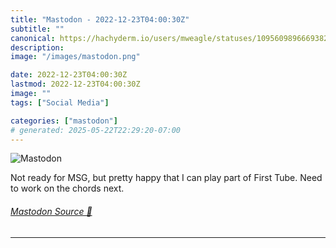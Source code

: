 ```yaml
---
title: "Mastodon - 2022-12-23T04:00:30Z"
subtitle: ""
canonical: https://hachyderm.io/users/mweagle/statuses/109560989666938230
description:
image: "/images/mastodon.png"

date: 2022-12-23T04:00:30Z
lastmod: 2022-12-23T04:00:30Z
image: ""
tags: ["Social Media"]

categories: ["mastodon"]
# generated: 2025-05-22T22:29:20-07:00
---
```

![Mastodon](/images/mastodon.png)

<p>Not ready for MSG, but pretty happy that I can play part of First Tube. Need to work on the chords next.</p>


###### [Mastodon Source 🐘](https://hachyderm.io/@mweagle/109560989666938230)

___
